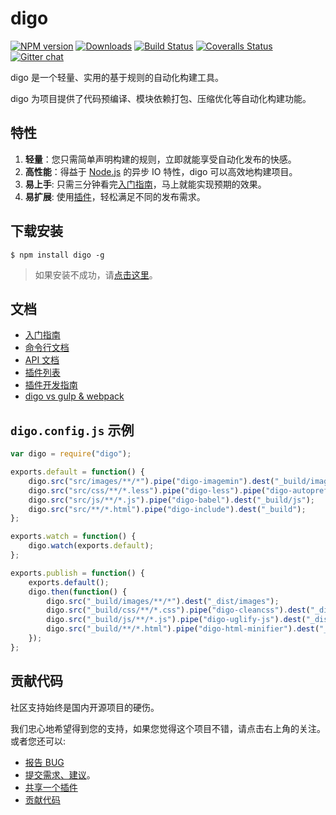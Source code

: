 digo
==============================
[![NPM version][npm-image]][npm-url] [![Downloads][downloads-image]][npm-url] [![Build Status][travis-image]][travis-url] [![Coveralls Status][coveralls-image]][coveralls-url] [![Gitter chat][gitter-image]][gitter-url]

digo 是一个轻量、实用的基于规则的自动化构建工具。

digo 为项目提供了代码预编译、模块依赖打包、压缩优化等自动化构建功能。

特性
-------------------------------
1. **轻量**：您只需简单声明构建的规则，立即就能享受自动化发布的快感。
2. **高性能**：得益于 [Node.js](https://nodejs.org/) 的异步 IO 特性，digo 可以高效地构建项目。
3. **易上手**: 只需三分钟看完[入门指南](https://github.com/digojs/digo/wiki/入门指南)，马上就能实现预期的效果。
4. **易扩展**: 使用[插件](https://github.com/digojs/digo-plugins#digo-插件列表)，轻松满足不同的发布需求。

下载安装
-------------------------------
```
$ npm install digo -g
```
> 如果安装不成功，请[点击这里](https://github.com/digojs/digo/wiki/常见问题#安装失败)。

文档
-------------------------------
- [入门指南](https://github.com/digojs/digo/wiki/入门指南)
- [命令行文档](https://github.com/digojs/digo/wiki/命令行)
- [API 文档](https://github.com/digojs/digo/wiki/API)
- [插件列表](https://github.com/digojs/digo-plugins#digo-插件列表)
- [插件开发指南](https://github.com/digojs/digo/wiki/编写插件)
- [digo vs gulp & webpack](https://github.com/digojs/digo/wiki/产品比较)

`digo.config.js` 示例
-------------------------------
```js
var digo = require("digo");

exports.default = function() {
    digo.src("src/images/**/*").pipe("digo-imagemin").dest("_build/images");
    digo.src("src/css/**/*.less").pipe("digo-less").pipe("digo-autoprefixer").dest("_build/css");
    digo.src("src/js/**/*.js").pipe("digo-babel").dest("_build/js");
    digo.src("src/**/*.html").pipe("digo-include").dest("_build");
};

exports.watch = function() {
    digo.watch(exports.default);
};

exports.publish = function() {
    exports.default();
    digo.then(function() {
        digo.src("_build/images/**/*").dest("_dist/images");
        digo.src("_build/css/**/*.css").pipe("digo-cleancss").dest("_dist/css");
        digo.src("_build/js/**/*.js").pipe("digo-uglify-js").dest("_dist/js");
        digo.src("_build/**/*.html").pipe("digo-html-minifier").dest("_dist");
    });
};
```

贡献代码
-------------------------------
社区支持始终是国内开源项目的硬伤。

我们忠心地希望得到您的支持，如果您觉得这个项目不错，请点击右上角的关注。
或者您还可以:
- [报告 BUG](https://github.com/digo/digo/issues/new)
- [提交需求、建议](https://github.com/digo/digo/issues/new)。
- [共享一个插件](https://github.com/digojs/digo/wiki/编写插件)
- [贡献代码](https://github.com/digojs/digo/wiki/贡献代码)

[npm-url]: https://www.npmjs.com/package/digo
[npm-image]: https://img.shields.io/npm/v/digo.svg
[downloads-image]: https://img.shields.io/npm/dm/digo.svg
[downloads-url]: http://badge.fury.io/js/digo
[travis-url]: https://travis-ci.org/digojs/digo
[travis-image]: https://img.shields.io/travis/digojs/digo.svg
[coveralls-url]: https://coveralls.io/github/digojs/digo
[coveralls-image]: https://img.shields.io/coveralls/digojs/digo/master.svg
[gitter-url]: https://gitter.im/digojs/digo
[gitter-image]: https://img.shields.io/badge/gitter-digo%2Fdigo-brightgreen.svg
